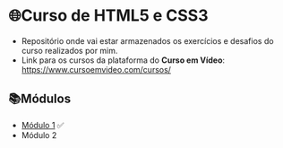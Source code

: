 # 🌐Curso de HTML5 e CSS3
- Repositório onde vai estar armazenados os exercícios e desafios do curso realizados por mim.
- Link para os cursos da plataforma do **Curso em Vídeo**: https://www.cursoemvideo.com/cursos/ 

## 📚Módulos
- [Módulo 1](https://github.com/GabrielYuriRF0/Curso-de-HTML5-e-CSS3/tree/main/Modulo%201) ✅
- Módulo 2
